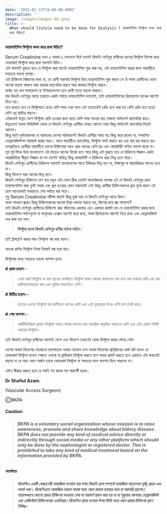 ```yaml
---
date: '2022-02-13T18:00:00.000Z'
description: ''
image: /images/images-48.jpeg
title: >-
  When should fistula need to be done for Dialysis ? ডায়ালাইসিস ফিস্টুলা কখন করে
  রাখা উচিত?
---
```




**ডায়ালাইসিস ফিস্টুলা কখন করে রাখা উচিত?**

Serum Creatinine যখন ৫ অথবা ৬ লেভেলে উঠে তখনই কিডনি ফেইলুর রুগীদের হাতের ফিস্টুলা বিশেষ করে ফোরআর্ম ফিস্টুলা করে রাখা অবশ্যই উচিৎ।  
এটা অবশ্যই বুঝতে হবে যে ফিস্টুলা করা মানেই ডায়ালাইসিস শুরু করা নয়, এটা ডায়ালাইসিস করার জন্য পরবর্তীতে সবচেয়ে ভালো ব্যবস্থা।  
এটা চিকিৎসা বিজ্ঞানের কথা যে, যে রোগী সরাসরি ফিস্টুলা দিয়ে ডায়ালাইসিস শুরু করবে সে ঐ সমস্ত রোগীদের থেকে অনেক ভালো থাকবে যারা বারবার ক্যাথেটার করবে আর বারবার ফিস্টুলা করবে।  
অর্থাৎ যত কম অপারেশন বা ইন্টারভেনশন হবে রোগী ততো ভালো থাকবে।  
যার কিডনি ফেইলুর আছে তারতো একটা পর্যায়ে ডায়ালাইসিস লাগবেই, তাই ডায়ালাইসিসের প্রিপারেশন অনেক আগেই নিতে হয়।  
মনে রাখতে হবে যে ফিস্টুলাতে যতো বেশি সময় দেয়া যাবে এটা ততোবেশি রেডি হবে আর যত বেশি রেডি হবে ততো বেশি এর স্থায়িত্ব বাড়বে।  
এইজন্যই উন্নত দেশে ফিস্টুলা রেডি হওয়ার জন্য যাতে বেশি সময় পাওয়া যায় সেজন্য পার্মানেন্ট ক্যাথেটার করে।  
উন্নতদেশ অথবা মিডিলিস্ট থেকে যে কিডনি ফেইলুর রোগীরা ফেরত আসেন তারা কিন্তু পার্মানেন্ট ক্যাথেটার নিয়েই আসেন।  
কিন্তু বড়ই দুর্ভাগ্যজনক যে আমাদের দেশের অধিকাংশই কিডনি রোগীরা সময় মত কিছু করে রাখেন না, সম্মানিত নেফ্রোলজিস্টগন সাজেস্ট করার পরও। ফলে পরবর্তীতে ক্যাথেটার, ফিস্টুলা সবই করতে হয় এবং বার বার করতে হয়।  
ফলশ্রুতিতে রোগীরা পরবর্তীতে ভালো চিকিৎসার পরও খরচ অনেক বেশি হয় এবং কোয়ালিটি লাইফ ভালো থাকে না।  
সূর্য পূর্ব দিকে উঠে বাংলাদেশে এটা নিয়েও অনেক বিতর্ক হতে পারে কিন্তু এটা বুঝতে হবে যে চিকিৎসা বিজ্ঞান একটা আন্তর্জাতিক স্বীকৃত বিজ্ঞান যা সব দেশেই অভিন্ন কিন্তু কোয়ালিটি ও চিকিৎসা খরচ ভিন্ন হতে পারে।  
কিডনি ফেইলুর রোগীদের চিকিৎসা অবশ্যই বাংলাদেশের সাথে ইন্ডিয়ার ভিন্ন হবে না, সিঙ্গাপুর বা আমেরিকার সাথেও হবে না।  
কিন্তু বিদেশে খরচ অনেক ভিন্ন হবে।  
কিডনি ফেইলুর চিকিৎসা বেশ ব্যয় বহুল এটা যেমন ঠিক তেমনি আশ্চর্যজনক ব্যাপার এই যে কিডনি ফেইলুর রোগ ডায়াগনোসিস করা খুবই সহজ এবং ভুল হওয়ার কোন সম্ভাবনাই নেই কিন্তু রোগীরা চিকিৎসকদের ভুল বুঝে কারণ এই রোগ অনেকেরই সাধারণত শেষ পর্যায়ে ধরা পড়ে।  
শুধু Serum Creatinine পরীক্ষা করেই কিন্তু বুঝা যায় যে কিডনি ফেইলুর আছে কিনা।  
অথচ সাধারণ জ্বরেও কিন্তু চিকিৎসকদের অনেক চিন্তা-ভাবনা করতে হয়, কিসের জন্য জ্বর আসলো?  
তাই কিডনি ফেইলুর রোগীদের চিকিৎসা খরচ বাঁচানোর একমাত্র এবং একমাত্র রাস্তাই হল যে ডায়ালাইসিস করার জন্য ডায়ালাইসিস লাইনগুলো বা ভাস্কুলার এক্সেস আগেই করে রাখা, সমস্ত প্রিপারেশন আগেই নিয়ে রাখা এবং নেফ্রোলজিস্ট দের কথা মত চলা।

> **ফিস্টুলা হলো কিডনি ফেইলুর রুগীর লাইফ লাইন।**

তাই ট্রান্সপ্লান্ট করার পরও ফিস্টুলা বন্ধ করা হয়না।

অনেক রুগির ফিস্টুলা নিজে নিজেই বন্ধ হয়ে যায়।

ফিস্টুলার মধ্যে সবচেয়ে ভালো অপশন হলো

**# প্রথম চয়েস**--

> _ফোর আর্ম ফিস্টুলা বা বাম হাতের কবজিতে ফিস্টুলা কারণ আমরা সাধারণত বাম হাত কম ব্যবহার করি এবং যার জটিলতাসবচেয়ে কম এবং সুবিধা সবচাইতে বেশি।_

**# দ্বিতীয় চয়েস--**

> _হাতের এলবো ফিস্টুলা যার জটিলতা অনেক বেশি এবং এটা হৃদযন্ত্রের উপর বেশি চাপ তৈরি করে।_

**# শেষ অপশন -**

> _আর্টিফিশিয়াল গ্রাফট ফিস্টুলা সবার শেষের অপশন যার সামগ্রিক অসুবিধা সবচেয়ে বেশি এবং এটা একটা নির্দিষ্ট সময়ের ফিস্টুলা।_

তাই কিডনি ফেইলুর রুগীদের অবশ্যই দেশে এবং বিদেশে যেখানেই হোক ফিস্টুলা করার ক্ষেত্রে সেটা

দেশের অথবা বিদেশের যেকোনো হাসপাতাল অথবা যেকোন দেশ অথবা বিদেশের প্রতিষ্ঠানের কেউ যদি বলেন যে ফোরআর্ম ফিস্টুলা হবেনা সেজন্য এলবো বা ব্রাকিয়াল ফিস্টুলা করতে হবে অথবা গ্রাফট করতে হবে এরমানে এটা কখনোই দাড়ায় না যে অন্য কোন সার্জন তাকে ফোরআর্ম ফিস্টুলা বা সবচেয়ে ভাল অপশন দিতে পারবেন না।

এটাও স্বীকার করতে হবে যে সবাই সব কাজে সম পারদর্শী হয়না।

**Dr Shafiul Azam.**

(Vascular Access Surgeon)

ⒸBKPA

##### **Caution:**

> ###### **BKPA is a voluntary social organization whose mission is to raise awareness, promote and share knowledge about kidney disease. BKPA does not provide any kind of medical advice directly or indirectly through social media or any other platform which should only be done by the nephrologist or registered doctor. This is prohibited to take any kind of medical treatment based on the information provided by BKPA.**

##### **সতর্কতাঃ**

> ###### **বিকেপিএ একটি স্বেচ্ছাসেবী সামাজিক সংগঠন যার লক্ষ্য কিডনি রোগ সম্পর্কে সামাজিক সচেতনতা বৃদ্ধি,প্রচার এবং সতর্ক করা। বিকেপিএতে সামাজিক মাধ্যম অথবা অন্য কোন মাধ্যম ব্যবহার করে বা সরাসরি প্রত্যক্ষ / পরোক্ষভাবে কোনো প্রকার চিকিৎসা সংক্রান্ত সেবা বা পরামর্শ প্রদান করা হয় না যা শুধুমাত্র আপনার নেফ্রোলজিস্ট এবং রেজিস্টার্ড চিকিৎসকের এখতিয়ার।বিকেপিএ প্রদত্ত তথ্যের উপর ভিত্তি করে কোন প্রকার চিকিৎসা গ্রহণ নিষিদ্ধ।**
